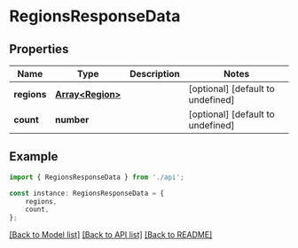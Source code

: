 # RegionsResponseData


## Properties

Name | Type | Description | Notes
------------ | ------------- | ------------- | -------------
**regions** | [**Array&lt;Region&gt;**](Region.md) |  | [optional] [default to undefined]
**count** | **number** |  | [optional] [default to undefined]

## Example

```typescript
import { RegionsResponseData } from './api';

const instance: RegionsResponseData = {
    regions,
    count,
};
```

[[Back to Model list]](../README.md#documentation-for-models) [[Back to API list]](../README.md#documentation-for-api-endpoints) [[Back to README]](../README.md)
